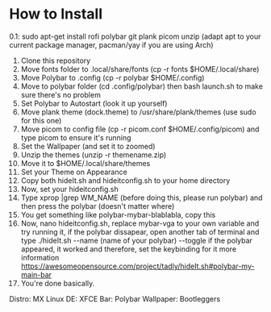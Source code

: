 # How to Install

0.1: sudo apt-get install rofi polybar git plank picom unzip (adapt apt to your current package manager, pacman/yay if you are using Arch)
1. Clone this repository
2. Move fonts folder to .local/share/fonts (cp -r fonts $HOME/.local/share)
3. Move Polybar to .config (cp -r polybar $HOME/.config)
4. Move to polybar folder (cd .config/polybar) then bash launch.sh to make sure there's no problem
5. Set Polybar to Autostart (look it up yourself)
6. Move plank theme (dock.theme) to /usr/share/plank/themes (use sudo for this one)
7. Move picom to config file (cp -r picom.conf $HOME/.config/picom) and type picom to ensure it's running
8. Set the Wallpaper (and set it to zoomed) 
9. Unzip the themes (unzip -r themename.zip)
10. Move it to $HOME/.local/share/themes
11. Set your Theme on Appearance
12. Copy both hideIt.sh and hideitconfig.sh to your home directory
13. Now, set your hideitconfig.sh
14. Type xprop |grep WM_NAME (before doing this, please run polybar) and then press the polybar (doesn't matter where)
15. You get something like polybar-mybar-blablabla, copy this
16. Now, nano hideitconfig.sh, replace mybar-vga to your own variable and try running it, if the polybar dissapear, open another tab of terminal and type ./hideIt.sh --name (name of your polybar) --toggle if the polybar appeared, it worked and therefore, set the keybinding for it more information https://awesomeopensource.com/project/tadly/hideIt.sh#polybar-my-main-bar
17. You're done basically.


Distro: MX Linux
DE: XFCE
Bar: Polybar
Wallpaper: Bootleggers 
